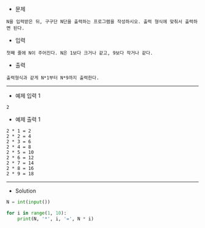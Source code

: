 - 문제

```
N을 입력받은 뒤, 구구단 N단을 출력하는 프로그램을 작성하시오. 출력 형식에 맞춰서 출력하면 된다.
```

- 입력

```
첫째 줄에 N이 주어진다. N은 1보다 크거나 같고, 9보다 작거나 같다.
```

- 출력

```
출력형식과 같게 N*1부터 N*9까지 출력한다.
```

---

- 예제 입력 1 

```
2
```

- 예제 출력 1 

```
2 * 1 = 2
2 * 2 = 4
2 * 3 = 6
2 * 4 = 8
2 * 5 = 10
2 * 6 = 12
2 * 7 = 14
2 * 8 = 16
2 * 9 = 18
```

---

- Solution

```py
N = int(input())

for i in range(1, 10):
    print(N, '*', i, '=', N * i)
```
